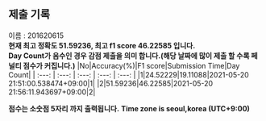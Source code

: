 


  
## 제출 기록  
이름 : 201620615  
**현재 최고 정확도 51.59236, 최고 f1 score 46.22585 입니다.**  
**Day Count가 음수인 경우 감점 제출을 의미 합니다.(해당 날짜에 많이 제출 할 수록 페널티 점수가 커집니다.)**
|No|Accuracy(%)|F1 score|Submission Time|Day Count|
| :---: | :---: | :---: | :---: | :---: |
|1|24.52229|19.11088|2021-05-20 21:51:00.538474+09:00|1|
|2|51.59236|46.22585|2021-05-20 21:56:11.943697+09:00|2|


**점수는 소숫점 5자리 까지 출력됩니다.**
**Time zone is seoul,korea (UTC+9:00)**
